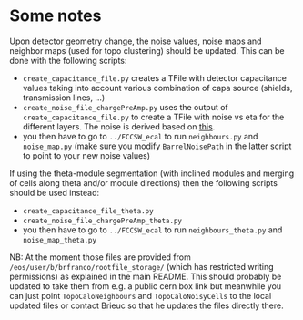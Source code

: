 # Some notes

Upon detector geometry change, the noise values, noise maps and neighbor maps (used for topo clustering) should be updated. This can be done with the following scripts:
- `create_capacitance_file.py` creates a TFile with detector capacitance values taking into account various combination of capa source (shields, transmission lines, ...)
- `create_noise_file_chargePreAmp.py` uses the output of `create_capacitance_file.py` to create a TFile with noise vs eta for the different layers. The noise is derived based on [this](https://indico.cern.ch/event/1066234/contributions/4708987/attachments/2387716/4080914/20220209_Brieuc_Francois_Noble_Liquid_Calorimetry_forFCCee_FCCworkshop2022.pdf#page=7).
- you then have to go to `../FCCSW_ecal` to run `neighbours.py` and `noise_map.py` (make sure you modify `BarrelNoisePath` in the latter script to point to your new noise values)

If using the theta-module segmentation (with inclined modules and merging of cells along theta and/or module directions) then the following scripts should be used instead:
- `create_capacitance_file_theta.py`
- `create_noise_file_chargePreAmp_theta.py`
- you then have to go to `../FCCSW_ecal` to run `neighbours_theta.py` and `noise_map_theta.py`

NB: At the moment those files are provided from `/eos/user/b/brfranco/rootfile_storage/` (which has restricted writing permissions) as explained in the main README. This should probably be updated to take them from e.g. a public cern box link but meanwhile you can just point `TopoCaloNeighbours` and `TopoCaloNoisyCells` to the local updated files or contact Brieuc so that he updates the files directly there.
